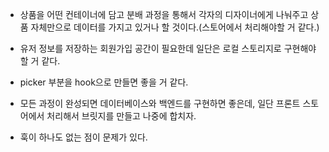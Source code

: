 
 - 상품을 어떤 컨테이너에 담고 분배 과정을 통해서 각자의 디자이너에게 나눠주고
 상품 자체만으로 데이터를 가지고 있거나 할 것이다.(스토어에서 처리해야할 거 같다.)

 - 유저 정보를 저장하는 회원가입 공간이 필요한데 일단은 로컬 스토리지로 구현해야할 거 같다.

 - picker 부분을 hook으로 만들면 좋을 거 같다.

 - 모든 과정이 완성되면 데이터베이스와 백엔드를 구현하면 좋은데, 일단 프론트 스토어에서 처리해서 브릿지를 만들고 나중에 합치자.
 - 훅이 하나도 없는 점이 문제가 있다.